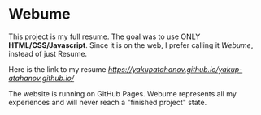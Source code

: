 # Webume

This project is my full resume. The goal was to use ONLY <b>HTML/CSS/Javascript</b>. Since it is on the web, I prefer calling it <i>Webume</i>, instead of just Resume.

Here is the link to my resume <i>https://yakupatahanov.github.io/yakup-atahanov.github.io/</i>

The website is running on GitHub Pages. Webume represents all my experiences and will never reach a "finished project" state.
